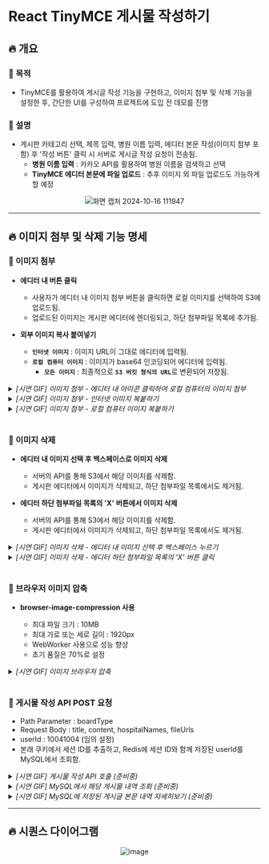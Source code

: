# React TinyMCE 게시물 작성하기

## 🔥 개요

### 🔷 목적
- TinyMCE를 활용하여 게시글 작성 기능을 구현하고, 이미지 첨부 및 삭제 기능을 설정한 후, 간단한 UI를 구성하여 프로젝트에 도입 전 데모를 진행
### 🔷 설명
- 게시판 카테고리 선택, 제목 입력, 병원 이름 입력, 에디터 본문 작성(이미지 첨부 포함) 후 '작성 버튼' 클릭 시 서버로 게시글 작성 요청이 전송됨.
  - <b>병원 이름 입력</b> : 카카오 API를 활용하여 병원 이름을 검색하고 선택
  - <b>TinyMCE 에디터 본문에 파일 업로드</b> : 추후 이미지 외 파일 업로드도 가능하게 할 예정

<div align="center">

  ![화면 캡처 2024-10-16 111947](https://github.com/user-attachments/assets/e06d8070-ca16-4c21-8720-6a019e744427)

</div>

---

## 🔥 이미지 첨부 및 삭제 기능 명세

### 🔷 이미지 첨부

- <b>에디터 내 버튼 클릭</b>

  - 사용자가 에디터 내 이미지 첨부 버튼을 클릭하면 로컬 이미지를 선택하여 S3에 업로드됨.
  - 업로드된 이미지는 게시판 에디터에 렌더링되고, 하단 첨부파일 목록에 추가됨.

- <b>외부 이미지 복사 붙여넣기</b>
  - <b>`인터넷 이미지`</b> : 이미지 URL이 그대로 에디터에 입력됨.
  - <b>`로컬 컴퓨터 이미지`</b> : 이미지가 base64 인코딩되어 에디터에 입력됨.
    - <b>`모든 이미지`</b> : 최종적으로 <b>`S3 버킷 형식의 URL`</b>로 변환되어 저장됨.

<details>
<summary><i> [시연 GIF] 이미지 첨부 - 에디터 내 아이콘 클릭하여 로컬 컴퓨터의 이미지 첨부 </i></summary>

![로컬컴퓨터에서이미지업로드-gif](https://github.com/user-attachments/assets/42342025-312c-4596-aa3a-b9473bf1dc55)

</details>
<details>
<summary><i> [시연 GIF] 이미지 첨부 - 인터넷 이미지 복붙하기 </i></summary>

![웹이미지복붙-gif](https://github.com/user-attachments/assets/b4dc7f71-104f-491f-96ce-ef7f1bc07c6d)

</details>
<details>
<summary><i> [시연 GIF] 이미지 첨부 - 로컬 컴퓨터 이미지 복붙하기 </i></summary>

![로컬이미지복붙-gif](https://github.com/user-attachments/assets/58233fe1-4edb-4229-9e41-e1e5f07312ab)

</details>
<br>

### 🔷 이미지 삭제

- <b>에디터 내 이미지 선택 후 백스페이스로 이미지 삭제</b>

  - 서버의 API를 통해 S3에서 해당 이미지를 삭제함.
  - 게시판 에디터에서 이미지가 삭제되고, 하단 첨부파일 목록에서도 제거됨.

- <b>에디터 하단 첨부파일 목록의 'X' 버튼에서 이미지 삭제</b>
  - 서버의 API를 통해 S3에서 해당 이미지를 삭제함.
  - 게시판 에디터에서 이미지가 삭제되고, 하단 첨부파일 목록에서도 제거됨.
<details>
<summary><i> [시연 GIF] 이미지 삭제 - 에디터 내 이미지 선택 후 백스페이스 누르기</i></summary>

![스페이스바눌러서삭제-gif](https://github.com/user-attachments/assets/29276bb3-eae9-4000-a4c1-f47abd5ddf2d)

</details>
<details>
<summary><i> [시연 GIF] 이미지 삭제 - 에디터 하단 첨부파일 목록의 'X' 버튼 클릭 </i></summary>

![x버튼눌러서삭제-gif](https://github.com/user-attachments/assets/55f23cee-6e3b-4ec2-942e-969e2c7ab38b)

</details>
<br>

### 🔷 브라우저 이미지 압축

- <b>browser-image-compression 사용</b>

  - 최대 파일 크기 : 10MB
  - 최대 가로 또는 세로 길이 : 1920px
  - WebWorker 사용으로 성능 향상
  - 초기 품질은 70%로 설정

<details>
<summary><i>[시연 GIF] 이미지 브라우저 압축</i></summary>

![브라우저압축-gif](https://github.com/user-attachments/assets/05ee6299-d8b7-4b56-a7e2-143f657a868f)

</details>
<br>

### 🔷 게시물 작성 API POST 요청

- Path Parameter : boardType
- Request Body : title, content, hospitalNames, fileUrls
- userId : 10041004 (임의 설정)
- 본래 쿠키에서 세션 ID를 추출하고, Redis에 세션 ID와 함께 저장된 userId를 MySQL에서 조회함.

<details>
<summary><i>[시연 GIF] 게시물 작성 API 호출 (준비중)</i></summary>



</details>

<details>
<summary><i>[시연 GIF] MySQL에서 해당 게시물 내역 조회 (준비중)</i></summary>



</details>
<details>
<summary><i>[시연 GIF] MySQL에 저장된 게시글 본문 내역 자세히보기 (준비중)</i></summary>



</details>


---

## 🔥 시퀀스 다이어그램

<div align="center">

![image](https://github.com/user-attachments/assets/9012df20-5160-4e66-9458-1fe6c22cd3b8)

</div>

